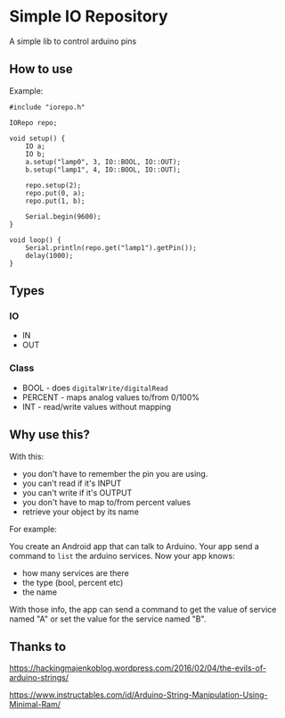 # Simple IO Repository

A simple lib to control arduino pins

## How to use ##

Example:

    #include "iorepo.h"

    IORepo repo;

    void setup() {
    	IO a;
    	IO b;
    	a.setup("lamp0", 3, IO::BOOL, IO::OUT);
    	b.setup("lamp1", 4, IO::BOOL, IO::OUT);

    	repo.setup(2);
    	repo.put(0, a);
    	repo.put(1, b);

    	Serial.begin(9600);
    }

    void loop() {
    	Serial.println(repo.get("lamp1").getPin());
    	delay(1000);
    }

## Types ##
### IO ###

* IN
* OUT

### Class ###

* BOOL - does ```digitalWrite/digitalRead```
* PERCENT - maps analog values to/from 0/100%
* INT - read/write values without mapping

## Why use this? ##

With this:

* you don't have to remember the pin you are using.
* you can't read if it's INPUT
* you can't write if it's OUTPUT
* you don't have to map to/from percent values
* retrieve your object by its name

For example:

You create an Android app that can talk to Arduino. Your app send a command to ```list``` the arduino services.
Now your app knows:
* how many services are there
* the type (bool, percent etc)
* the name

With those info, the app can send a command to get the value of service named "A" or set the value for the service named "B".

## Thanks to ##

https://hackingmajenkoblog.wordpress.com/2016/02/04/the-evils-of-arduino-strings/

https://www.instructables.com/id/Arduino-String-Manipulation-Using-Minimal-Ram/
